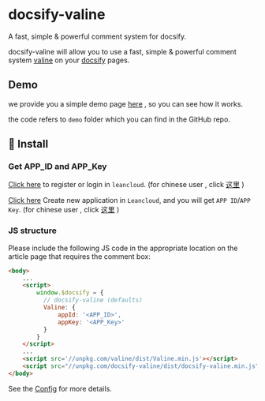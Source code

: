 # docsify-valine
A fast, simple & powerful comment system for docsify. 

docsify-valine will allow you to use a fast, simple & powerful comment system [valine](https://github.com/xCss/Valine) on your [docsify](https://docsify.js.org/#/) pages.

## Demo

we provide you a simple demo page [here](https://daidi.github.io/docsify-valine/demo/#/) , so you can see how it works.

the code refers to `demo` folder which you can find in the GitHub repo.

## 🚧 Install

### Get APP_ID and APP_Key

[Click here](https://console.leancloud.app/login.html#/signin) to register or login in `leancloud`.  (for chinese user , click [这里](https://leancloud.app/dashboard/login.html#/signup) )

[Click here](https://console.leancloud.app/applist.html#/newapp) Create new application in `Leancloud`, and you will get `APP ID`/`APP Key`. (for chinese user , click [这里](https://leancloud.cn/dashboard/applist.html#/newapp) )

### JS structure

Please include the following JS code in the appropriate location on the article page that requires the comment box:

```html
<body>
    ...
    <script>
        window.$docsify = {
          // docsify-valine (defaults)
          Valine: {
              appId: '<APP_ID>',
              appKey: '<APP_Key>'
          }
        }
    </script>
    ...
    <script src='//unpkg.com/valine/dist/Valine.min.js'></script>
    <script src="//unpkg.com/docsify-valine/dist/docsify-valine.min.js"></script>
</body>
```

See the [Config](https://valine.js.org/en/configuration.html) for more details.
